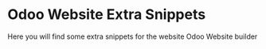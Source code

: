 Odoo Website Extra Snippets
======================

Here you will find some extra snippets for the website Odoo Website builder
